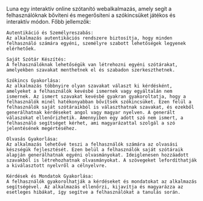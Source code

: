 Luna egy interaktív online szótanító webalkalmazás, amely segít a felhasználóknak bővíteni és megerősíteni a szókincsüket játékos és interaktív módon.
Főbb jellemzők:

    Autentikáció és Személyreszabás:
    Az alkalmazás autentikációs rendszere biztosítja, hogy minden felhasználó számára egyéni, személyre szabott lehetőségek legyenek elérhetőek.

    Saját Szótár Készítés:
    A felhasználóknak lehetőségük van létrehozni egyéni szótárakat, amelyekben szavakat menthetnek el és szabadon szerkeszthetnek.

    Szókincs Gyakorlása:
    Az alkalmazás többnyire olyan szavakat választ ki kérdésként, amelyeket a felhasználók kevésbé ismernek vagy egyáltalán nem ismernek. Az ismert szavakat kevésbé gyakran gyakoroltatja, hogy a felhasználók minél hatékonyabban bővítsék szókincsüket. Ezen felül a felhasználók saját szótáraikból is választhatnak szavakat, és ezekből generálhatnak kérdéseket angol vagy magyar nyelven. A generált válaszokat ellenőrizhetik. Amennyiben egy adott szó nem ismert, a felhasználó segítséget kérhet, ami magyarázattal szolgál a szó jelentésének megértéséhez.

    Olvasás Gyakorlása:
    Az alkalmazás lehetővé teszi a felhasználók számára az olvasási készségük fejlesztését. Ezen belül a felhasználók saját szótáraik alapján generálhatnak egyéni olvasmányokat. Ideiglenesen hozzáadott szavakból is létrehozhatnak olvasmányokat. A szövegeket lefordíthatják a kiválasztott nyelvről a célnyelvre.

    Kérdések és Mondatok Gyakorlása:
    A felhasználók gyakorolhatják a kérdéseket és mondatokat az alkalmazás segítségével. Az alkalmazás ellenőrzi, kijavítja és magyarázza az esetleges hibákat, így segítve a felhasználókat a tanulás során.
